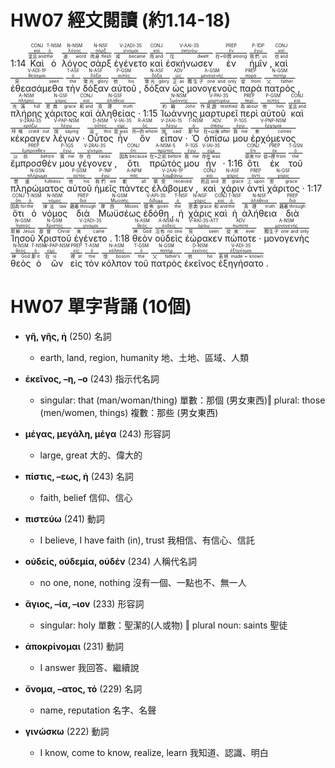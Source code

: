 # HW07 經文閱讀 (約1.14-18)

1:14 <RUBY><ruby><ruby>Καὶ<rt>並且 and</rt></ruby><rt><a href='https://bible.fhl.net/new/s.php?N=0&k=02532&m='>καί</a></rt></ruby><rt>CONJ</rt></RUBY> <RUBY><ruby><ruby>ὁ<rt>the</rt></ruby><rt><a href='https://bible.fhl.net/new/s.php?N=0&k=03588&m='>ὁ</a></rt></ruby><rt>T-NSM</rt></RUBY> <RUBY><ruby><ruby>λόγος<rt>道 word</rt></ruby><rt><a href='https://bible.fhl.net/new/s.php?N=0&k=03056&m='>λόγος</a></rt></ruby><rt>N-NSM</rt></RUBY> <RUBY><ruby><ruby>σὰρξ<rt>肉身 flesh</rt></ruby><rt><a href='https://bible.fhl.net/new/s.php?N=0&k=04561&m='>σάρξ</a></rt></ruby><rt>N-NSF</rt></RUBY> <RUBY><ruby><ruby>ἐγένετο<rt>成 became</rt></ruby><rt><a href='https://bible.fhl.net/new/s.php?N=0&k=01096&m='>γίνομαι</a></rt></ruby><rt>V-2ADI-3S</rt></RUBY> <RUBY><ruby><ruby>καὶ<rt>而 and</rt></ruby><rt><a href='https://bible.fhl.net/new/s.php?N=0&k=02532&m='>καί</a></rt></ruby><rt>CONJ</rt></RUBY> <RUBY><ruby><ruby>ἐσκήνωσεν<rt>住 dwelt</rt></ruby><rt><a href='https://bible.fhl.net/new/s.php?N=0&k=04637&m='>σκηνόω</a></rt></ruby><rt>V-AAI-3S</rt></RUBY> <RUBY><ruby><ruby>ἐν<rt>在~中間 among</rt></ruby><rt><a href='https://bible.fhl.net/new/s.php?N=0&k=01722&m='>ἐν</a></rt></ruby><rt>PREP</rt></RUBY> <RUBY><ruby><ruby>ἡμῖν<rt>我們 us</rt></ruby><rt><a href='https://bible.fhl.net/new/s.php?N=0&k=02254&m='>ἐγώ</a></rt></ruby><rt>P-1DP</rt></RUBY> , <RUBY><ruby><ruby>καὶ<rt>也 and</rt></ruby><rt><a href='https://bible.fhl.net/new/s.php?N=0&k=02532&m='>καί</a></rt></ruby><rt>CONJ</rt></RUBY> <RUBY><ruby><ruby>ἐθεασάμεθα<rt>見 seen</rt></ruby><rt><a href='https://bible.fhl.net/new/s.php?N=0&k=02300&m='>θεάομαι</a></rt></ruby><rt>V-ADI-1P</rt></RUBY> <RUBY><ruby><ruby>τὴν<rt>the</rt></ruby><rt><a href='https://bible.fhl.net/new/s.php?N=0&k=03588&m='>ὁ</a></rt></ruby><rt>T-ASF</rt></RUBY> <RUBY><ruby><ruby>δόξαν<rt>榮光 glory</rt></ruby><rt><a href='https://bible.fhl.net/new/s.php?N=0&k=01391&m='>δόξα</a></rt></ruby><rt>N-ASF</rt></RUBY> <RUBY><ruby><ruby>αὐτοῦ<rt>他 his</rt></ruby><rt><a href='https://bible.fhl.net/new/s.php?N=0&k=00846&m='>αὐτός</a></rt></ruby><rt>P-GSM</rt></RUBY> , <RUBY><ruby><ruby>δόξαν<rt>榮光 glory</rt></ruby><rt><a href='https://bible.fhl.net/new/s.php?N=0&k=01391&m='>δόξα</a></rt></ruby><rt>N-ASF</rt></RUBY> <RUBY><ruby><ruby>ὡς<rt>正 as</rt></ruby><rt><a href='https://bible.fhl.net/new/s.php?N=0&k=05613&m='>ὡς</a></rt></ruby><rt>ADV</rt></RUBY> <RUBY><ruby><ruby>μονογενοῦς<rt>獨生子 one and only</rt></ruby><rt><a href='https://bible.fhl.net/new/s.php?N=0&k=03439&m='>μονογενής</a></rt></ruby><rt>A-GSM</rt></RUBY> <RUBY><ruby><ruby>παρὰ<rt>從 from</rt></ruby><rt><a href='https://bible.fhl.net/new/s.php?N=0&k=03844&m='>παρά</a></rt></ruby><rt>PREP</rt></RUBY> <RUBY><ruby><ruby>πατρός<rt>父 father</rt></ruby><rt><a href='https://bible.fhl.net/new/s.php?N=0&k=03962&m='>πατήρ</a></rt></ruby><rt>N-GSM</rt></RUBY> , <RUBY><ruby><ruby>πλήρης<rt>充滿 full</rt></ruby><rt><a href='https://bible.fhl.net/new/s.php?N=0&k=04134&m='>πλήρης</a></rt></ruby><rt>A-NSM</rt></RUBY> <RUBY><ruby><ruby>χάριτος<rt>恩典 grace</rt></ruby><rt><a href='https://bible.fhl.net/new/s.php?N=0&k=05485&m='>χάρις</a></rt></ruby><rt>N-GSF</rt></RUBY> <RUBY><ruby><ruby>καὶ<rt>和 and</rt></ruby><rt><a href='https://bible.fhl.net/new/s.php?N=0&k=02532&m='>καί</a></rt></ruby><rt>CONJ</rt></RUBY> <RUBY><ruby><ruby>ἀληθείας<rt>真理 truth</rt></ruby><rt><a href='https://bible.fhl.net/new/s.php?N=0&k=00225&m='>ἀλήθεια</a></rt></ruby><rt>N-GSF</rt></RUBY> · 1:15 <RUBY><ruby><ruby>Ἰωάννης<rt>約翰 John</rt></ruby><rt><a href='https://bible.fhl.net/new/s.php?N=0&k=02491&m='>Ἰωάννης</a></rt></ruby><rt>N-NSM</rt></RUBY> <RUBY><ruby><ruby>μαρτυρεῖ<rt>作見證 testified</rt></ruby><rt><a href='https://bible.fhl.net/new/s.php?N=0&k=03140&m='>μαρτυρέω</a></rt></ruby><rt>V-PAI-3S</rt></RUBY> <RUBY><ruby><ruby>περὶ<rt>為 about</rt></ruby><rt><a href='https://bible.fhl.net/new/s.php?N=0&k=04012&m='>περί</a></rt></ruby><rt>PREP</rt></RUBY> <RUBY><ruby><ruby>αὐτοῦ<rt>他 him</rt></ruby><rt><a href='https://bible.fhl.net/new/s.php?N=0&k=00846&m='>αὐτός</a></rt></ruby><rt>P-GSM</rt></RUBY> <RUBY><ruby><ruby>καὶ<rt>並且 and</rt></ruby><rt><a href='https://bible.fhl.net/new/s.php?N=0&k=02532&m='>καί</a></rt></ruby><rt>CONJ</rt></RUBY> <RUBY><ruby><ruby>κέκραγεν<rt>呼喊 cried out</rt></ruby><rt><a href='https://bible.fhl.net/new/s.php?N=0&k=02896&m='>κράζω</a></rt></ruby><rt>V-2RAI-3S</rt></RUBY> <RUBY><ruby><ruby>λέγων<rt>說 saying</rt></ruby><rt><a href='https://bible.fhl.net/new/s.php?N=0&k=03004&m='>λέγω</a></rt></ruby><rt>V-PAP-NSM</rt></RUBY> · <RUBY><ruby><ruby>Οὗτος<rt>這 this</rt></ruby><rt><a href='https://bible.fhl.net/new/s.php?N=0&k=03778&m='>οὗτος</a></rt></ruby><rt>D-NSM</rt></RUBY> <RUBY><ruby><ruby>ἦν<rt>是 was</rt></ruby><rt><a href='https://bible.fhl.net/new/s.php?N=0&k=02258&m='>εἰμί</a></rt></ruby><rt>V-IAI-3S</rt></RUBY> <RUBY><ruby><ruby>ὃν<rt>所~的 whom</rt></ruby><rt><a href='https://bible.fhl.net/new/s.php?N=0&k=03739&m='>ὅς</a></rt></ruby><rt>R-ASM</rt></RUBY> <RUBY><ruby><ruby>εἶπον<rt>說 said</rt></ruby><rt><a href='https://bible.fhl.net/new/s.php?N=0&k=02036&m='>λέγω</a></rt></ruby><rt>V-2AAI-1S</rt></RUBY> · <RUBY><ruby><ruby>Ὁ<rt>那 he</rt></ruby><rt><a href='https://bible.fhl.net/new/s.php?N=0&k=03588&m='>ὁ</a></rt></ruby><rt>T-NSM</rt></RUBY> <RUBY><ruby><ruby>ὀπίσω<rt>在~以後 after</rt></ruby><rt><a href='https://bible.fhl.net/new/s.php?N=0&k=03694&m='>ὀπίσω</a></rt></ruby><rt>ADV</rt></RUBY> <RUBY><ruby><ruby>μου<rt>我 me</rt></ruby><rt><a href='https://bible.fhl.net/new/s.php?N=0&k=03450&m='>ἐγώ</a></rt></ruby><rt>P-1GS</rt></RUBY> <RUBY><ruby><ruby>ἐρχόμενος<rt>來 comes</rt></ruby><rt><a href='https://bible.fhl.net/new/s.php?N=0&k=02064&m='>ἔρχομαι</a></rt></ruby><rt>V-PNP-NSM</rt></RUBY> <RUBY><ruby><ruby>ἔμπροσθέν<rt>以前 before</rt></ruby><rt><a href='https://bible.fhl.net/new/s.php?N=0&k=01715&m='>ἔμπροσθεν</a></rt></ruby><rt>PREP</rt></RUBY> <RUBY><ruby><ruby>μου<rt>我 me</rt></ruby><rt><a href='https://bible.fhl.net/new/s.php?N=0&k=03450&m='>ἐγώ</a></rt></ruby><rt>P-1GS</rt></RUBY> <RUBY><ruby><ruby>γέγονεν<rt>存在 ranks</rt></ruby><rt><a href='https://bible.fhl.net/new/s.php?N=0&k=01096&m='>γίνομαι</a></rt></ruby><rt>V-2RAI-3S</rt></RUBY> , <RUBY><ruby><ruby>ὅτι<rt>因為 because</rt></ruby><rt><a href='https://bible.fhl.net/new/s.php?N=0&k=03754&m='>ὅτι</a></rt></ruby><rt>CONJ</rt></RUBY> <RUBY><ruby><ruby>πρῶτός<rt>在~之前 before</rt></ruby><rt><a href='https://bible.fhl.net/new/s.php?N=0&k=04413&m='>πρῶτος</a></rt></ruby><rt>A-NSM-S</rt></RUBY> <RUBY><ruby><ruby>μου<rt>我 me</rt></ruby><rt><a href='https://bible.fhl.net/new/s.php?N=0&k=03450&m='>ἐγώ</a></rt></ruby><rt>P-1GS</rt></RUBY> <RUBY><ruby><ruby>ἦν<rt>存在 was</rt></ruby><rt><a href='https://bible.fhl.net/new/s.php?N=0&k=02258&m='>εἰμί</a></rt></ruby><rt>V-IAI-3S</rt></RUBY> · 1:16 <RUBY><ruby><ruby>ὅτι<rt>原來 for</rt></ruby><rt><a href='https://bible.fhl.net/new/s.php?N=0&k=03754&m='>ὅτι</a></rt></ruby><rt>CONJ</rt></RUBY> <RUBY><ruby><ruby>ἐκ<rt>從~裡 from</rt></ruby><rt><a href='https://bible.fhl.net/new/s.php?N=0&k=01537&m='>ἐκ</a></rt></ruby><rt>PREP</rt></RUBY> <RUBY><ruby><ruby>τοῦ<rt>the</rt></ruby><rt><a href='https://bible.fhl.net/new/s.php?N=0&k=03588&m='>ὁ</a></rt></ruby><rt>T-GSN</rt></RUBY> <RUBY><ruby><ruby>πληρώματος<rt>豐盛 fullness</rt></ruby><rt><a href='https://bible.fhl.net/new/s.php?N=0&k=04138&m='>πλήρωμα</a></rt></ruby><rt>N-GSN</rt></RUBY> <RUBY><ruby><ruby>αὐτοῦ<rt>他 his</rt></ruby><rt><a href='https://bible.fhl.net/new/s.php?N=0&k=00846&m='>αὐτός</a></rt></ruby><rt>P-GSM</rt></RUBY> <RUBY><ruby><ruby>ἡμεῖς<rt>我們 we</rt></ruby><rt><a href='https://bible.fhl.net/new/s.php?N=0&k=02249&m='>ἐγώ</a></rt></ruby><rt>P-1NP</rt></RUBY> <RUBY><ruby><ruby>πάντες<rt>都 all</rt></ruby><rt><a href='https://bible.fhl.net/new/s.php?N=0&k=03956&m='>πᾶς</a></rt></ruby><rt>A-NPM</rt></RUBY> <RUBY><ruby><ruby>ἐλάβομεν<rt>領受 received</rt></ruby><rt><a href='https://bible.fhl.net/new/s.php?N=0&k=02983&m='>λαμβάνω</a></rt></ruby><rt>V-2AAI-1P</rt></RUBY> , <RUBY><ruby><ruby>καὶ<rt>而且 and</rt></ruby><rt><a href='https://bible.fhl.net/new/s.php?N=0&k=02532&m='>καί</a></rt></ruby><rt>CONJ</rt></RUBY> <RUBY><ruby><ruby>χάριν<rt>恩 grace</rt></ruby><rt><a href='https://bible.fhl.net/new/s.php?N=0&k=05485&m='>χάρις</a></rt></ruby><rt>N-ASF</rt></RUBY> <RUBY><ruby><ruby>ἀντὶ<rt>上 upon</rt></ruby><rt><a href='https://bible.fhl.net/new/s.php?N=0&k=00473&m='>ἀντί</a></rt></ruby><rt>PREP</rt></RUBY> <RUBY><ruby><ruby>χάριτος<rt>恩 grace</rt></ruby><rt><a href='https://bible.fhl.net/new/s.php?N=0&k=05485&m='>χάρις</a></rt></ruby><rt>N-GSF</rt></RUBY> · 1:17 <RUBY><ruby><ruby>ὅτι<rt>因為 for</rt></ruby><rt><a href='https://bible.fhl.net/new/s.php?N=0&k=03754&m='>ὅτι</a></rt></ruby><rt>CONJ</rt></RUBY> <RUBY><ruby><ruby>ὁ<rt>the</rt></ruby><rt><a href='https://bible.fhl.net/new/s.php?N=0&k=03588&m='>ὁ</a></rt></ruby><rt>T-NSM</rt></RUBY> <RUBY><ruby><ruby>νόμος<rt>律法 law</rt></ruby><rt><a href='https://bible.fhl.net/new/s.php?N=0&k=03551&m='>νόμος</a></rt></ruby><rt>N-NSM</rt></RUBY> <RUBY><ruby><ruby>διὰ<rt>藉著 through</rt></ruby><rt><a href='https://bible.fhl.net/new/s.php?N=0&k=01223&m='>διά</a></rt></ruby><rt>PREP</rt></RUBY> <RUBY><ruby><ruby>Μωϋσέως<rt>摩西 Moses</rt></ruby><rt><a href='https://bible.fhl.net/new/s.php?N=0&k=03475&m='>Μωϋσῆς</a></rt></ruby><rt>N-GSM</rt></RUBY> <RUBY><ruby><ruby>ἐδόθη<rt>頒佈 given</rt></ruby><rt><a href='https://bible.fhl.net/new/s.php?N=0&k=01325&m='>δίδωμι</a></rt></ruby><rt>V-API-3S</rt></RUBY> , <RUBY><ruby><ruby>ἡ<rt>the</rt></ruby><rt><a href='https://bible.fhl.net/new/s.php?N=0&k=03588&m='>ὁ</a></rt></ruby><rt>T-NSF</rt></RUBY> <RUBY><ruby><ruby>χάρις<rt>恩典 grace</rt></ruby><rt><a href='https://bible.fhl.net/new/s.php?N=0&k=05485&m='>χάρις</a></rt></ruby><rt>N-NSF</rt></RUBY> <RUBY><ruby><ruby>καὶ<rt>和 and</rt></ruby><rt><a href='https://bible.fhl.net/new/s.php?N=0&k=02532&m='>καί</a></rt></ruby><rt>CONJ</rt></RUBY> <RUBY><ruby><ruby>ἡ<rt>the</rt></ruby><rt><a href='https://bible.fhl.net/new/s.php?N=0&k=03588&m='>ὁ</a></rt></ruby><rt>T-NSF</rt></RUBY> <RUBY><ruby><ruby>ἀλήθεια<rt>真理 truth</rt></ruby><rt><a href='https://bible.fhl.net/new/s.php?N=0&k=00225&m='>ἀλήθεια</a></rt></ruby><rt>N-NSF</rt></RUBY> <RUBY><ruby><ruby>διὰ<rt>藉著 through</rt></ruby><rt><a href='https://bible.fhl.net/new/s.php?N=0&k=01223&m='>διά</a></rt></ruby><rt>PREP</rt></RUBY> <RUBY><ruby><ruby>Ἰησοῦ<rt>耶穌 Jesus</rt></ruby><rt><a href='https://bible.fhl.net/new/s.php?N=0&k=02424&m='>Ἰησοῦς</a></rt></ruby><rt>N-GSM</rt></RUBY> <RUBY><ruby><ruby>Χριστοῦ<rt>基督 Christ</rt></ruby><rt><a href='https://bible.fhl.net/new/s.php?N=0&k=05547&m='>Χριστός</a></rt></ruby><rt>N-GSM</rt></RUBY> <RUBY><ruby><ruby>ἐγένετο<rt>來 came</rt></ruby><rt><a href='https://bible.fhl.net/new/s.php?N=0&k=01096&m='>γίνομαι</a></rt></ruby><rt>V-2ADI-3S</rt></RUBY> . 1:18 <RUBY><ruby><ruby>θεὸν<rt>神 God</rt></ruby><rt><a href='https://bible.fhl.net/new/s.php?N=0&k=02316&m='>θεός</a></rt></ruby><rt>N-ASM</rt></RUBY> <RUBY><ruby><ruby>οὐδεὶς<rt>沒有 no one</rt></ruby><rt><a href='https://bible.fhl.net/new/s.php?N=0&k=03762&m='>οὐδείς</a></rt></ruby><rt>A-NSM-N</rt></RUBY> <RUBY><ruby><ruby>ἑώρακεν<rt>見 seen</rt></ruby><rt><a href='https://bible.fhl.net/new/s.php?N=0&k=03708&m='>ὁράω</a></rt></ruby><rt>V-RAI-3S-ATT</rt></RUBY> <RUBY><ruby><ruby>πώποτε<rt>從來 ever</rt></ruby><rt><a href='https://bible.fhl.net/new/s.php?N=0&k=04455&m='>πώποτε</a></rt></ruby><rt>ADV</rt></RUBY> · <RUBY><ruby><ruby>μονογενὴς<rt>獨生子 one and only</rt></ruby><rt><a href='https://bible.fhl.net/new/s.php?N=0&k=03439&m='>μονογενής</a></rt></ruby><rt>A-NSM</rt></RUBY> <RUBY><ruby><ruby>θεὸς<rt>神 God</rt></ruby><rt><a href='https://bible.fhl.net/new/s.php?N=0&k=02316&m='>θεός</a></rt></ruby><rt>N-NSM</rt></RUBY> <RUBY><ruby><ruby>ὁ<rt>那 it</rt></ruby><rt><a href='https://bible.fhl.net/new/s.php?N=0&k=03588&m='>ὁ</a></rt></ruby><rt>T-NSM</rt></RUBY> <RUBY><ruby><ruby>ὢν<rt>在 is</rt></ruby><rt><a href='https://bible.fhl.net/new/s.php?N=0&k=05607&m='>εἰμί</a></rt></ruby><rt>V-PAP-NSM</rt></RUBY> <RUBY><ruby><ruby>εἰς<rt>裡 at</rt></ruby><rt><a href='https://bible.fhl.net/new/s.php?N=0&k=01519&m='>εἰς</a></rt></ruby><rt>PREP</rt></RUBY> <RUBY><ruby><ruby>τὸν<rt>the</rt></ruby><rt><a href='https://bible.fhl.net/new/s.php?N=0&k=03588&m='>ὁ</a></rt></ruby><rt>T-ASM</rt></RUBY> <RUBY><ruby><ruby>κόλπον<rt>懷 bosom</rt></ruby><rt><a href='https://bible.fhl.net/new/s.php?N=0&k=02859&m='>κόλπος</a></rt></ruby><rt>N-ASM</rt></RUBY> <RUBY><ruby><ruby>τοῦ<rt>the</rt></ruby><rt><a href='https://bible.fhl.net/new/s.php?N=0&k=03588&m='>ὁ</a></rt></ruby><rt>T-GSM</rt></RUBY> <RUBY><ruby><ruby>πατρὸς<rt>父 father’s</rt></ruby><rt><a href='https://bible.fhl.net/new/s.php?N=0&k=03962&m='>πατήρ</a></rt></ruby><rt>N-GSM</rt></RUBY> <RUBY><ruby><ruby>ἐκεῖνος<rt>他 he</rt></ruby><rt><a href='https://bible.fhl.net/new/s.php?N=0&k=01565&m='>ἐκεῖνος</a></rt></ruby><rt>D-NSM</rt></RUBY> <RUBY><ruby><ruby>ἐξηγήσατο<rt>表明 made ~ known</rt></ruby><rt><a href='https://bible.fhl.net/new/s.php?N=0&k=01834&m='>ἐξηγέομαι</a></rt></ruby><rt>V-ADI-3S</rt></RUBY> .


<div style='page-break-after: always;'></div>


# HW07 單字背誦 (10個)

- **γῆ, γῆς, ἡ** (250) 名詞
	- earth, land, region, humanity 地、土地、區域、人類

- **ἐκεῖνος, –η, –ο** (243) 指示代名詞
	- singular: that (man/woman/thing) 單數：那個 (男女東西)‖ plural: those (men/women, things) 複數：那些 (男女東西)

- **μέγας, μεγάλη, μέγα** (243) 形容詞
	- large, great 大的、偉大的

- **πίστις, –εως, ἡ** (243) 名詞
	- faith, belief 信仰、信心

- **πιστεύω** (241) 動詞
	- I believe, I have faith (in), trust 我相信、有信心、信託

- **οὐδείς, οὐδεμία, οὐδέν** (234) 人稱代名詞
	- no one, none, nothing 沒有一個、一點也不、無一人

- **ἅγιος, –ία, –ιον** (233) 形容詞
	- singular: holy 單數：聖潔的(人或物) ‖ plural noun: saints 聖徒

- **ἀποκρίνομαι** (231) 動詞
	- I answer 我回答、繼續說

- **ὄνομα, –ατος, τό** (229) 名詞
	- name, reputation 名字、名聲

- **γινώσκω** (222) 動詞
	- I know, come to know, realize, learn 我知道、認識、明白